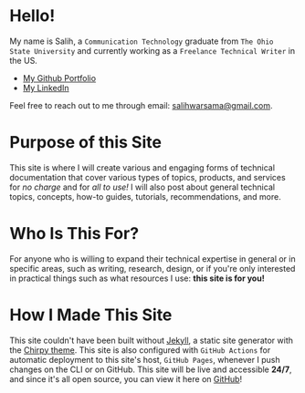 # Hello!
My name is Salih, a `Communication Technology` graduate from `The Ohio State University` and currently working as a `Freelance Technical Writer` in the US.
- [My Github Portfolio](https://github.com/SalihWarsama/)
- [My LinkedIn](https://www.linkedin.com/in/salihwarsama/)

Feel free to reach out to me through email: [salihwarsama@gmail.com]().

# Purpose of this Site
This site is where I will create various and engaging forms of technical documentation that cover various types of topics, products, and services for *no charge* and for *all to use!* I will also post about general technical topics, concepts, how-to guides, tutorials, recommendations, and more.

# Who Is This For?
For anyone who is willing to expand their technical expertise in general or in specific areas, such as writing, research, design, or if you're only interested in practical things such as what resources I use: **this site is for you!**

# How I Made This Site
This site couldn't have been built without [Jekyll](https://jekyllrb.com/), a static site generator with the [Chirpy theme](https://github.com/cotes2020/jekyll-theme-chirpy/). This site is also configured with `GitHub Actions` for automatic deployment to this site's host, `GitHub Pages`, whenever I push changes on the CLI or on GitHub. This site will be live and accessible **24/7**, and since it's all open source, you can view it here on [GitHub](https://github.com/SalihWarsama/salihwarsama.github.io)!
